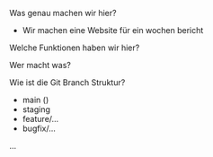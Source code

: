 Was genau machen wir hier?
- Wir machen eine Website für ein wochen bericht

Welche Funktionen haben wir hier?

Wer macht was?

Wie ist die Git Branch Struktur?
- main ()
- staging
- feature/...
- bugfix/...


...
